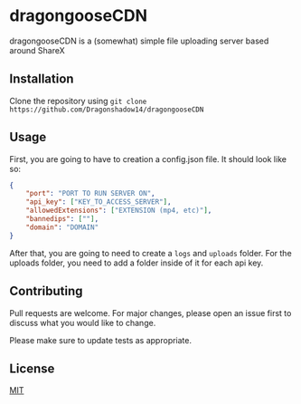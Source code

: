 # dragongooseCDN

dragongooseCDN is a (somewhat) simple file uploading server based around ShareX

## Installation

Clone the repository using `git clone https://github.com/Dragonshadow14/dragongooseCDN`

## Usage

First, you are going to have to creation a config.json file.
It should look like so:
```json
{
    "port": "PORT TO RUN SERVER ON",
    "api_key": ["KEY_TO_ACCESS_SERVER"],
    "allowedExtensions": ["EXTENSION (mp4, etc)"],
    "bannedips": [""],
    "domain": "DOMAIN"
}
```

After that, you are going to need to create a `logs` and `uploads` folder.
For the uploads folder, you need to add a folder inside of it for each api key.


## Contributing
Pull requests are welcome. For major changes, please open an issue first to discuss what you would like to change.

Please make sure to update tests as appropriate.

## License
[MIT](https://choosealicense.com/licenses/mit/)